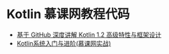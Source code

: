# Kotlin 慕课网教程代码

- [基于 GitHub 深度讲解 Kotlin 1.2 高级特性与框架设计](https://coding.imooc.com/class/232.html)
- [Kotlin系统入门与进阶(慕课网实战)](https://coding.imooc.com/class/108.html) 